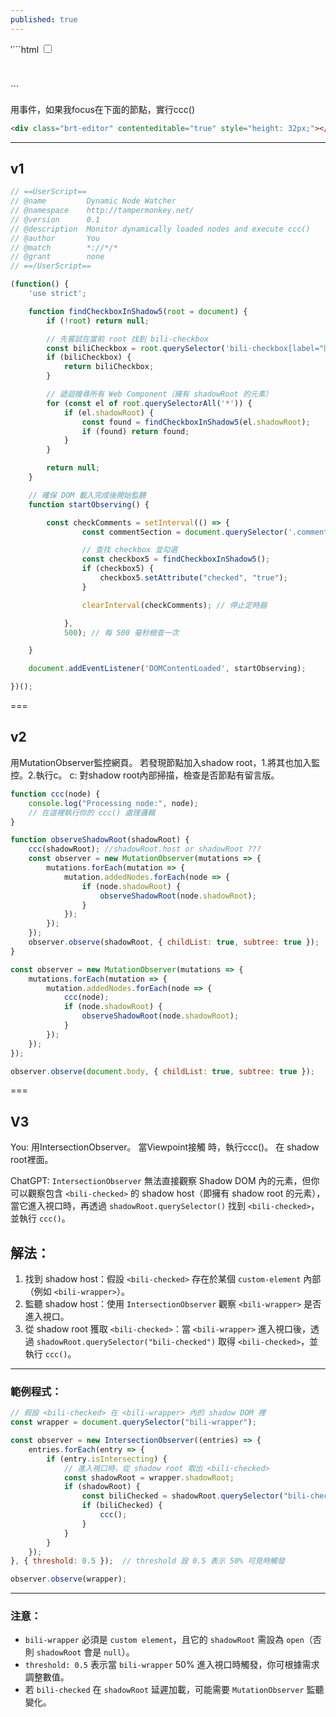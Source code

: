 ```yaml
---
published: true
---
```

‵```html
<bili-checkbox value="sync" label="同时转发到我的动态" checked="false"></bili-checkbox>
  <input type="checkbox" value="sync">
  
<div class="brt-editor" contenteditable="true" style="height: 32px;"></div>


<div id="editor" class="">
<div id="editor" class=" active ">
```

用事件，如果我focus在下面的節點，實行ccc()
```html
<div class="brt-editor" contenteditable="true" style="height: 32px;"></div>
```

---

## v1

```js
// ==UserScript==
// @name         Dynamic Node Watcher
// @namespace    http://tampermonkey.net/
// @version      0.1
// @description  Monitor dynamically loaded nodes and execute ccc()
// @author       You
// @match        *://*/*
// @grant        none
// ==/UserScript==

(function() {
    'use strict';

    function findCheckboxInShadow5(root = document) {
        if (!root) return null;

        // 先嘗試在當前 root 找到 bili-checkbox
        const biliCheckbox = root.querySelector('bili-checkbox[label="同时转发到我的动态"]');
        if (biliCheckbox) {
            return biliCheckbox;
        }

        // 遞迴搜尋所有 Web Component（擁有 shadowRoot 的元素）
        for (const el of root.querySelectorAll('*')) {
            if (el.shadowRoot) {
                const found = findCheckboxInShadow5(el.shadowRoot);
                if (found) return found;
            }
        }

        return null;
    }

    // 確保 DOM 載入完成後開始監聽
    function startObserving() {

        const checkComments = setInterval(() => {
                const commentSection = document.querySelector('.comment-section'); // 修改為正確的選擇器???

                // 查找 checkbox 並勾選
                const checkbox5 = findCheckboxInShadow5();
                if (checkbox5) {
                    checkbox5.setAttribute("checked", "true");
                }

                clearInterval(checkComments); // 停止定時器

            },
            500); // 每 500 毫秒檢查一次

    }

    document.addEventListener('DOMContentLoaded', startObserving);

})();
```

===

## v2

用MutationObserver監控網頁。
若發現節點加入shadow root，1.將其也加入監控。2.執行c。
c: 對shadow root內部掃描，檢查是否節點有留言版。

```js
function ccc(node) {
    console.log("Processing node:", node);
    // 在這裡執行你的 ccc() 處理邏輯
}

function observeShadowRoot(shadowRoot) {
	ccc(shadowRoot); //shadowRoot.host or shadowRoot ???
    const observer = new MutationObserver(mutations => {
        mutations.forEach(mutation => {
            mutation.addedNodes.forEach(node => {
                if (node.shadowRoot) {
                    observeShadowRoot(node.shadowRoot);
                }
            });
        });
    });
    observer.observe(shadowRoot, { childList: true, subtree: true });
}

const observer = new MutationObserver(mutations => {
    mutations.forEach(mutation => {
        mutation.addedNodes.forEach(node => {
            ccc(node);
            if (node.shadowRoot) {
                observeShadowRoot(node.shadowRoot);
            }
        });
    });
});

observer.observe(document.body, { childList: true, subtree: true });
```

===

## V3

You:
用IntersectionObserver。
當Viewpoint接觸 <bili-checked> 時，執行ccc()。
<bili-checked> 在 shadow root裡面。

ChatGPT:
`IntersectionObserver` 無法直接觀察 Shadow DOM 內的元素，但你可以觀察包含 `<bili-checked>` 的 shadow host（即擁有 shadow root 的元素），當它進入視口時，再透過 `shadowRoot.querySelector()` 找到 `<bili-checked>`，並執行 `ccc()`。

## 解法：

1. 找到 shadow host：假設 `<bili-checked>` 存在於某個 `custom-element` 內部（例如 `<bili-wrapper>`）。
2. 監聽 shadow host：使用 `IntersectionObserver` 觀察 `<bili-wrapper>` 是否進入視口。
3. 從 shadow root 獲取 `<bili-checked>`：當 `<bili-wrapper>` 進入視口後，透過 `shadowRoot.querySelector("bili-checked")` 取得 `<bili-checked>`，並執行 `ccc()`。

---

### 範例程式：

```javascript
// 假設 <bili-checked> 在 <bili-wrapper> 內的 shadow DOM 裡
const wrapper = document.querySelector("bili-wrapper");

const observer = new IntersectionObserver((entries) => {
    entries.forEach(entry => {
        if (entry.isIntersecting) {
            // 進入視口時，從 shadow root 取出 <bili-checked>
            const shadowRoot = wrapper.shadowRoot;
            if (shadowRoot) {
                const biliChecked = shadowRoot.querySelector("bili-checked");
                if (biliChecked) {
                    ccc();
                }
            }
        }
    });
}, { threshold: 0.5 });  // threshold 設 0.5 表示 50% 可見時觸發

observer.observe(wrapper);
```

---

### 注意：

- `bili-wrapper` 必須是 `custom element`，且它的 `shadowRoot` 需設為 `open`（否則 `shadowRoot` 會是 `null`）。
- `threshold: 0.5` 表示當 `bili-wrapper` 50% 進入視口時觸發，你可根據需求調整數值。
- 若 `bili-checked` 在 `shadowRoot` 延遲加載，可能需要 `MutationObserver` 監聽變化。
